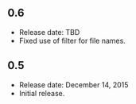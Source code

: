 ## 0.6
* Release date: TBD
* Fixed use of filter for file names.

## 0.5
* Release date: December 14, 2015
* Initial release.
